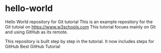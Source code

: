 # hello-world
Hello World repository for Git tutorial
This is an example repository for the Git tutoial on https://www.w3schools.com
This tutorial focues mainly on Git and using GitHub as its remote.

This repository is built step by step in the tutorial.
It now includes steps for GitHub
Best GitHub Tutorial
